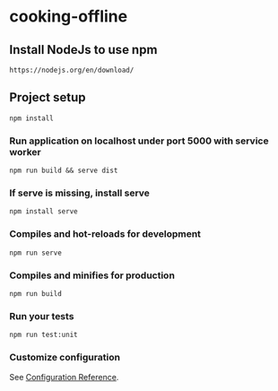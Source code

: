 # cooking-offline

## Install NodeJs to use npm
```
https://nodejs.org/en/download/
```

## Project setup
```
npm install
```

### Run application on localhost under port 5000 with service worker
```
npm run build && serve dist
```

### If serve is missing, install serve
```
npm install serve
```

### Compiles and hot-reloads for development
```
npm run serve
```

### Compiles and minifies for production
```
npm run build
```

### Run your tests
```
npm run test:unit
```


### Customize configuration
See [Configuration Reference](https://cli.vuejs.org/config/).
